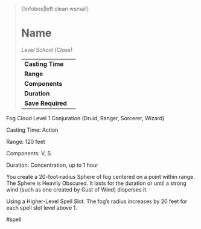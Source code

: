 > [!infobox|left clean wsmall]
> # Name
> *Level School (Class)*
> 
> | | |
> | - | - |
> | **Casting Time** | |
> | **Range** | |
> | **Components** | |
> | **Duration** | |
> | **Save Required** | |

Fog Cloud
Level 1 Conjuration (Druid, Ranger, Sorcerer, Wizard)

Casting Time: Action

Range: 120 feet

Components: V, S

Duration: Concentration, up to 1 hour

You create a 20-foot-radius Sphere of fog centered on a point within range. The Sphere is Heavily Obscured. It lasts for the duration or until a strong wind (such as one created by Gust of Wind) disperses it.

Using a Higher-Level Spell Slot. The fog’s radius increases by 20 feet for each spell slot level above 1.

#spell